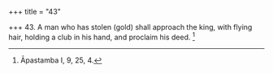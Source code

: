 +++
title = "43"

+++
43. A man who has stolen (gold) shall approach the king, with flying hair, holding a club in his hand, and proclaim his deed. [^33] 


[^33]:  Āpastamba I, 9, 25, 4.

